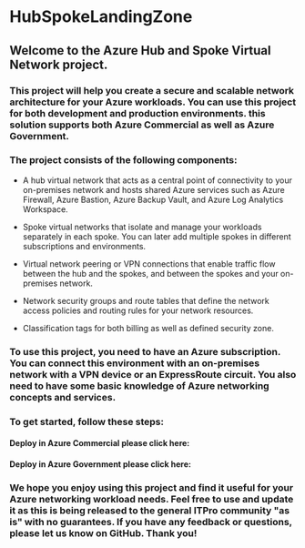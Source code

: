 # HubSpokeLandingZone

## Welcome to the Azure Hub and Spoke Virtual Network project.

### This project will help you create a secure and scalable network architecture for your Azure workloads. You can use this project for both development and production environments. this solution supports both Azure Commercial as well as Azure Government.

### The project consists of the following components:

 - A hub virtual network that acts as a central point of connectivity to your on-premises network and hosts shared Azure services such as Azure Firewall, Azure Bastion, Azure Backup Vault, and Azure Log Analytics Workspace.
 
- Spoke virtual networks that isolate and manage your workloads separately in each spoke. You can later add multiple spokes in different subscriptions and environments.

- Virtual network peering or VPN connections that enable traffic flow between the hub and the spokes, and between the spokes and your on-premises network.

- Network security groups and route tables that define the network access policies and routing rules for your network resources.

- Classification tags for both billing as well as defined security zone.

### To use this project, you need to have an Azure subscription. You can connect this environment with an on-premises network with a VPN device or an ExpressRoute circuit. You also need to have some basic knowledge of Azure networking concepts and services.

### To get started, follow these steps:


#### Deploy in Azure Commercial please click here:






####  Deploy in Azure Government please click here:   





### We hope you enjoy using this project and find it useful for your Azure networking workload needs. Feel free to use and update it as this is being released to the general ITPro community "as is" with no guarantees. If you have any feedback or questions, please let us know on GitHub. Thank you! 
